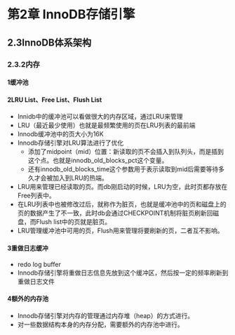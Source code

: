 # 第2章 InnoDB存储引擎

## 2.3InnoDB体系架构
### 2.3.2内存

#### 1缓冲池

#### 2LRU List、Free List、Flush List

* Innidb中的缓冲池可以看做很大的内存区域，通过LRU来管理
* LRU（最近最少使用）也就是最频繁使用的页在LRU列表的最前端
* Innodb缓冲池中的页大小为16K
* Innodb存储引擎对LRU算法进行了优化
  * 添加了midpoint（mid）位置：新读取的页不会插入到队列头，而是插到这个点。也就是innodb_old_blocks_pct这个变量。
  *  还有innodb_old_blocks_time这个参数用于表示读取到mid后需要等待多久才会被加入到LRU的热端。
* LRU用来管理已经读取的页。而db刚启动的时候，LRU为空，此时页都存放在Free列表中。
* 在LRU列表中也被修改过后，就称作为脏页，也就是缓冲池中的页和磁盘上的页的数据产生了不一致，此时db会通过CHECKPOINT机制将脏页刷新回磁盘，而Flush list中的页就是脏页。
* LRU管理缓冲池中可用的页，Flush用来管理将要刷新的页，二者互不影响。

#### 3重做日志缓冲

* redo log buffer
* Innodb存储引擎将重做日志信息先放到这个缓冲区，然后按一定的频率刷新到重做日志文件

#### 4额外的内存池

* Innodb存储引擎对内存的管理通过内存堆（heap）的方式进行。
* 对一些数据结构本身的内存分配，需要额外的内存池中进行。